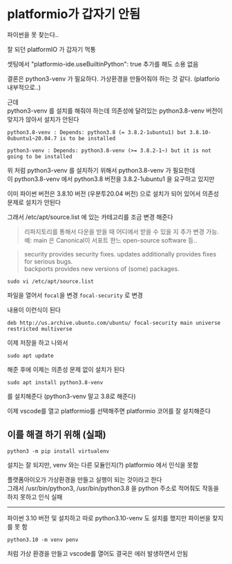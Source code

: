 # platformio가 갑자기 안됨
파이썬을 못 찾는다.. 

잘 되던 platformIO 가 갑자기 먹통   

셋팅에서 "platformio-ide.useBuiltinPython": true 추가를 해도 소용 없음   

결론은 python3-venv 가 필요하다. 가상환경을 만들어줘야 하는 것 같다. (platforio 내부적으로..)  

근데   
python3-venv 를 설치를 해줘야 하는데 의존성에 달려있는 python3.8-venv 버전이 맞지가 않아서 설치가 안된다  

```
python3.8-venv : Depends: python3.8 (= 3.8.2-1ubuntu1) but 3.8.10-0ubuntu1~20.04.7 is to be installed

python3-venv : Depends: python3.8-venv (>= 3.8.2-1~) but it is not going to be installed
```

위 처럼 python3-venv 를 설치하기 위해서 python3.8-venv 가 필요한데   
이 python3.8-venv 에서 python3.8 버전을 3.8.2-1ubuntu1 을 요구하고 있지만  

이미 파이썬 버전은 3.8.10 버전 (우분투20.04 버전) 으로 설치가 되어 있어서 의존성 문제로 설치가 안된다   

그래서 /etc/apt/source.list 에 있는 카테고리를 조금 변경 해준다   
> 리파지토리를 통해서 다운을 받을 때 어디에서 받을 수 있을 지 추가 변경 가능. 
예: main 은 Canonical이 서포트 한느 open-source software  등..

> security provides security fixes. updates additionally provides fixes for serious bugs.   
backports provides new versions of (some) packages. 


```
sudo vi /etc/apt/source.list
```
파일을 열어서 `focal`을 변경  `focal-security` 로 변경

내용이 이런식이 된다 
```
deb http://us.archive.ubuntu.com/ubuntu/ focal-security main universe restricted multiverse
```

이제 저장을 하고 나와서 
```
sudo apt update
```
해준 후에 이제는 의존성 문제 없이 설치가 된다 

```
sudo apt install python3.8-venv
```
를 설치해준다 (python3-venv 말고 3.8로 해준다)

이제 vscode를 열고 platformio를 선택해주면 platformio 코어를 잘 설치해준다   


## 이를 해결 하기 위해 (실패)
```
python3 -m pip install virtualenv
```
설치는 잘 되지만, venv 와는 다른 모듈인지(?) platformio 에서 인식을 못함

플랫폼아이오가 가상환경을 만들고 실행이 되는 것이라고 한다  
그래서 /usr/bin/python3, /usr/bin/python3.8 을 python 주소로 적어줘도 작동을 하지 못하고 인식 실패



___

파이썬 3.10 버전 및 설치하고 따로 python3.10-venv 도 설치를 했지만 파이썬을 찾지를 못 함   

```
python3.10 -m venv penv 
```
처럼 가상 환경을 만들고 vscode를 열어도 결국은 에러 발생하면서 안됨   

